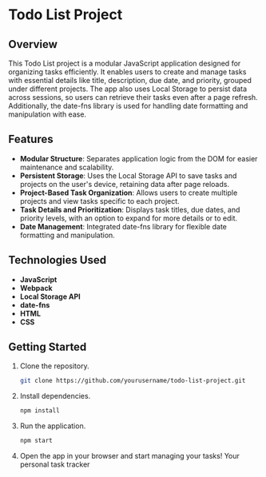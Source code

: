 # Todo List Project

## Overview
This Todo List project is a modular JavaScript application designed for organizing tasks efficiently. It enables users to create and manage tasks with essential details like title, description, due date, and priority, grouped under different projects. The app also uses Local Storage to persist data across sessions, so users can retrieve their tasks even after a page refresh. Additionally, the date-fns library is used for handling date formatting and manipulation with ease.

## Features
- **Modular Structure**: Separates application logic from the DOM for easier maintenance and scalability.
- **Persistent Storage**: Uses the Local Storage API to save tasks and projects on the user's device, retaining data after page reloads.
- **Project-Based Task Organization**: Allows users to create multiple projects and view tasks specific to each project.
- **Task Details and Prioritization**: Displays task titles, due dates, and priority levels, with an option to expand for more details or to edit.
- **Date Management**: Integrated date-fns library for flexible date formatting and manipulation.

## Technologies Used
- **JavaScript**
- **Webpack**
- **Local Storage API**
- **date-fns**
- **HTML**
- **CSS**

## Getting Started
1. Clone the repository.
    ```bash
    git clone https://github.com/yourusername/todo-list-project.git
    ```
2. Install dependencies.
    ```bash
    npm install
    ```
3. Run the application.
    ```bash
    npm start
    ```
4. Open the app in your browser and start managing your tasks!
Your personal task tracker
